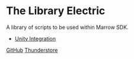# The Library Electric

A library of scripts to be used within Marrow SDK.

* [Unity Integration](TheLibraryElectric-UnityIntegration.md)

[GitHub](https://github.com/WeatherElectric/TheLibraryElectric)
[Thunderstore](https://bonelab.thunderstore.io/package/SoulWithMae/TheLibraryElectric/)